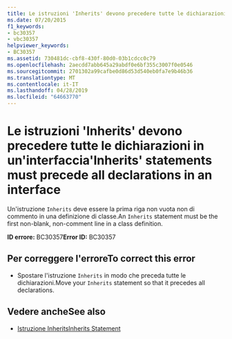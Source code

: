```yaml
---
title: Le istruzioni 'Inherits' devono precedere tutte le dichiarazioni in un'interfaccia
ms.date: 07/20/2015
f1_keywords:
- bc30357
- vbc30357
helpviewer_keywords:
- BC30357
ms.assetid: 730481dc-cbf8-430f-80d0-03b1cdcc0c79
ms.openlocfilehash: 2aecdd7abb645a29abdf0e6bf355c3007f0e0546
ms.sourcegitcommit: 2701302a99cafbe0d86d53d540eb0fa7e9b46b36
ms.translationtype: MT
ms.contentlocale: it-IT
ms.lasthandoff: 04/28/2019
ms.locfileid: "64663770"
---
```

# <a name="inherits-statements-must-precede-all-declarations-in-an-interface"></a><span data-ttu-id="f1ecf-102">Le istruzioni 'Inherits' devono precedere tutte le dichiarazioni in un'interfaccia</span><span class="sxs-lookup"><span data-stu-id="f1ecf-102">'Inherits' statements must precede all declarations in an interface</span></span>
<span data-ttu-id="f1ecf-103">Un'istruzione `Inherits` deve essere la prima riga non vuota non di commento in una definizione di classe.</span><span class="sxs-lookup"><span data-stu-id="f1ecf-103">An `Inherits` statement must be the first non-blank, non-comment line in a class definition.</span></span>  
  
 <span data-ttu-id="f1ecf-104">**ID errore:** BC30357</span><span class="sxs-lookup"><span data-stu-id="f1ecf-104">**Error ID:** BC30357</span></span>  
  
## <a name="to-correct-this-error"></a><span data-ttu-id="f1ecf-105">Per correggere l'errore</span><span class="sxs-lookup"><span data-stu-id="f1ecf-105">To correct this error</span></span>  
  
- <span data-ttu-id="f1ecf-106">Spostare l'istruzione `Inherits` in modo che preceda tutte le dichiarazioni.</span><span class="sxs-lookup"><span data-stu-id="f1ecf-106">Move your `Inherits` statement so that it precedes all declarations.</span></span>  
  
## <a name="see-also"></a><span data-ttu-id="f1ecf-107">Vedere anche</span><span class="sxs-lookup"><span data-stu-id="f1ecf-107">See also</span></span>

- [<span data-ttu-id="f1ecf-108">Istruzione Inherits</span><span class="sxs-lookup"><span data-stu-id="f1ecf-108">Inherits Statement</span></span>](../../visual-basic/language-reference/statements/inherits-statement.md)
